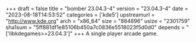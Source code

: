 +++
draft = false
title = "bomber 23.04.3-4"
version = "23.04.3-4"
date = "2023-08-18T14:53:52"
categories = ['kde5']
upstreamurl = "http://www.kde.org"
arch = "x86_64"
size = "884896"
usize = "2301759"
sha1sum = "5ff881df1e85106b450a7c0836e5518023f5d0d0"
depends = "['libkdegames>=23.04.3']"
+++
A single player arcade game.